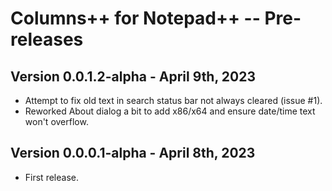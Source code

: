 # Columns++ for Notepad++ -- Pre-releases

## Version 0.0.1.2-alpha - April 9th, 2023

* Attempt to fix old text in search status bar not always cleared (issue #1).
* Reworked About dialog a bit to add x86/x64 and ensure date/time text won't overflow.

## Version 0.0.0.1-alpha - April 8th, 2023

* First release.
